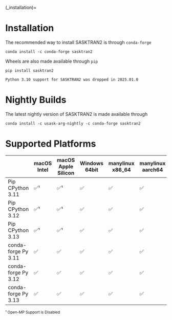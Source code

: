 
(_installation)=
# Installation

The recommended way to install SASKTRAN2 is through `conda-forge`

    conda install -c conda-forge sasktran2

Wheels are also made available through `pip`

    pip install sasktran2


```{note}
Python 3.10 support for SASKTRAN2 was dropped in 2025.01.0
```


# Nightly Builds

The latest nightly version of SASKTRAN2 is made available through

    conda install -c usask-arg-nightly -c conda-forge sasktran2

# Supported Platforms
|   | macOS Intel | macOS Apple Silicon | Windows 64bit | manylinux x86_64 | manylinux aarch64 |
|---------------|----|-----|-----|-----|-----|
| Pip CPython 3.11  | ✅¹ | ✅¹  | ✅  | ✅  | ✅  |
| Pip CPython 3.12  | ✅¹ | ✅¹  | ✅  | ✅  | ✅  |
| Pip CPython 3.13  | ✅¹ | ✅¹  | ✅  | ✅  | ✅  |
| conda-forge Py 3.11  | ✅ | ✅  | ✅  | ✅  | ✅  |
| conda-forge Py 3.12  | ✅ | ✅  | ✅  | ✅  | ✅  |
| conda-forge Py 3.13  | ✅ | ✅  | ✅  | ✅  | ✅  |

<sup>¹ Open-MP Support is Disabled</sup><br>
